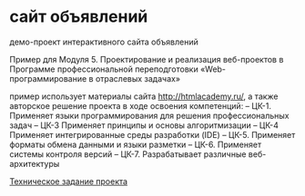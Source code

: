 # сайт объявлений
демо-проект интерактивного сайта объявлений 

Пример для Модуля 5. Проектирование и реализация веб-проектов в Программе профессиональной переподготовки «Web-программирование в отраслевых задачах»

пример использует материалы сайта http://htmlacademy.ru/, а также авторское решение проекта в ходе освоения компетенций:
–	ЦК-1. Применяет языки программирования для решения профессиональных задач
–	ЦК-3 Применяет принципы и основы алгоритмизации
–	ЦК-4 Применяет интегрированные среды разработки (IDE)
–	ЦК-5. Применяет форматы обмена данными и языки разметки
–	ЦК-6. Применяет системы контроля версий
–	ЦК-7. Разрабатывает различные веб-архитектуры

[Техническое задание проекта](ТЗ.md)
